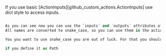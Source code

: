 If you use basic [ActionInputs][github_custom_actions.ActionInputs] use dict style to access inputs.


```python

As you can see now you can use the `inputs` and `outputs` attributes of the action class.
All names are converted to snake_case, so you can use them in the action as `inputs.my_input` instead of `inputs['my-input']`.

You you want to use snake_case you are out of luck. For that you should override

if you define it as Path